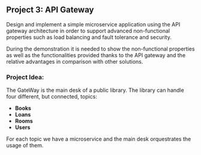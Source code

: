## Project 3: API Gateway
Design and implement a simple microservice application using the API gateway architecture in
order to support advanced non-functional properties such as load balancing and fault tolerance
and security.

During the demonstration it is needed to show the non-functional properties as well as the
functionalities provided thanks to the API gateway and the relative advantages in comparison with
other solutions.

### Project Idea:

The GateWay is the main desk of a public library. The library can handle four different, but connected, topics:
- **Books**
- **Loans**
- **Rooms**
- **Users**

For each topic we have a microservice and the main desk orquestrates the usage of them.
